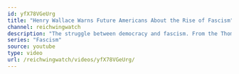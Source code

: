 ```yaml
---
id: yfX78VGeUrg
title: "Henry Wallace Warns Future Americans About the Rise of Fascism"
channel: reichwingwatch
description: "The struggle between democracy and fascism. From the Thom Hartmann program."
series: "Fascism"
source: youtube
type: video
url: /reichwingwatch/videos/yfX78VGeUrg/
---
```


